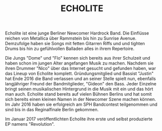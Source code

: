 ﻿---
layout: band
title: ECHOLITE


website: http://www.facebook.com/echolite.band
style: Alternative Hardrock
logo: echolite_logo.png
picture: echolite_band.jpg
year: 2017
day: friday
stagetime: Freitag, 07. Juli 2017, 19:00 Uhr
youtube: 3BRzdCgfsYo
---
Echolite ist eine junge Berliner Newcomer Hardrock Band. Die Einflüsse reichen von Metallica über Rammstein bis hin zu Sunrise Avenue. Demzufolge haben sie Songs mit fetten Gitarren Riffs und und tighten Drums bis hin zu gefühlvollen Balladen alles in ihrem Repertoire.


Die Jungs "Dome" und "Flo" kennen sich bereits aus ihrer Schulzeit und haben schon im jungen Alter angefangen Musik zu machen. Nachdem sie ihren Drummer "Nico" über das Internet gesucht und gefunden haben, war das Lineup von Echolite komplett. Gründungsmitglied und Bassist "Justin" hat Ende 2016 die Band verlassen und an seiner Stelle spielt nun, ebenfalls langjähriger Freund der Bandmitglieder, "Gideon" den Bass. Jeder Einzelne bringt seinen musikalischen Hintergrund in die Musik mit ein und das hört man auch. Echolite stand bereits auf vielen Bühnen Berlins und hat somit sich bereits einen kleinen Namen in der Newcomer Szene machen können. Im Jahr 2016 haben sie erfolgreich am SPH Bandcontest teilgenommen und sind bis in das Reginalfinale Berlin gekommen.


Im Januar 2017 veröffentlichten Echolite ihre erste und selbst produzierte EP namens "Revolution".

